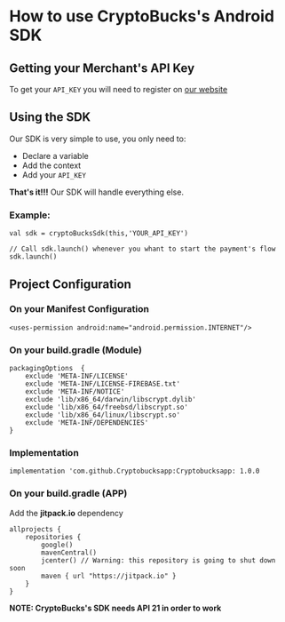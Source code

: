 # How to use CryptoBucks's Android SDK 
 
## Getting your Merchant's API Key
 
To get your `API_KEY` you will need to register on [our website](https://aliantpayments.com/payment-gateway) 
 
## Using the SDK 
 
Our SDK is very simple to use, you only need to: 
- Declare a variable 
- Add the context 
- Add your `API_KEY `
 
**That's it!!!** Our SDK will handle everything else. 
 
### Example: 
```
val sdk = cryptoBucksSdk(this,'YOUR_API_KEY') 
 
// Call sdk.launch() whenever you whant to start the payment's flow
sdk.launch()  
``` 
 
## Project Configuration 
 
### On your Manifest Configuration 
 
``` 
<uses-permission android:name="android.permission.INTERNET"/> 
``` 
 
### On your build.gradle (Module) 
 
``` 
packagingOptions  {
    exclude 'META-INF/LICENSE'
    exclude 'META-INF/LICENSE-FIREBASE.txt'
    exclude 'META-INF/NOTICE'
    exclude 'lib/x86_64/darwin/libscrypt.dylib'
    exclude 'lib/x86_64/freebsd/libscrypt.so'
    exclude 'lib/x86_64/linux/libscrypt.so'   
    exclude 'META-INF/DEPENDENCIES'    
} 
``` 
 
### Implementation 
 
`implementation 'com.github.Cryptobucksapp:Cryptobucksapp: 1.0.0` 
 
### On your build.gradle (APP) 
 
Add the **jitpack.io** dependency 
 
``` 
allprojects {
    repositories {
        google()
        mavenCentral()
        jcenter() // Warning: this repository is going to shut down soon
        maven { url "https://jitpack.io" }
    }
}

``` 
 
**NOTE: CryptoBucks's SDK needs API 21 in order to work** 

